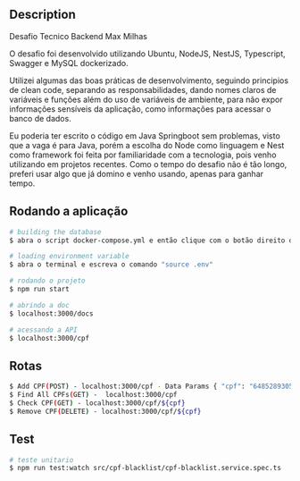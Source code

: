 ## Description

Desafio Tecnico Backend Max Milhas

O desafio foi desenvolvido utilizando Ubuntu, NodeJS, NestJS, Typescript, Swagger e MySQL dockerizado.

Utilizei algumas das boas práticas de desenvolvimento, seguindo principios de clean code,
separando as responsabilidades, dando nomes claros de variáveis e funções além do uso de 
variáveis de ambiente, para não expor informações sensíveis da aplicação, como informações
para acessar o banco de dados.

Eu poderia ter escrito o código em Java Springboot sem problemas, visto que a vaga é para Java,
porém a escolha do Node como linguagem e Nest como framework foi feita por familiaridade
com a tecnologia, pois venho utilizando em projetos recentes. Como o tempo do desafio não é
tão longo, preferi usar algo que já domino e venho usando, apenas para ganhar tempo.

## Rodando a aplicação

```bash
# building the database
$ abra o script docker-compose.yml e então clique com o botão direito do mouse e então em compose up.

# loading environment variable
$ abra o terminal e escreva o comando "source .env"

# rodando o projeto
$ npm run start

# abrindo a doc
$ localhost:3000/docs

# acessando a API
$ localhost:3000/cpf
```

## Rotas
```bash
$ Add CPF(POST) - localhost:3000/cpf - Data Params { "cpf": "64852893055" }
$ Find All CPFs(GET) -  localhost:3000/cpf
$ Check CPF(GET) - localhost:3000/cpf/${cpf}
$ Remove CPF(DELETE) - localhost:3000/cpf/${cpf}
```

## Test
```bash
# teste unitario
$ npm run test:watch src/cpf-blacklist/cpf-blacklist.service.spec.ts
```
